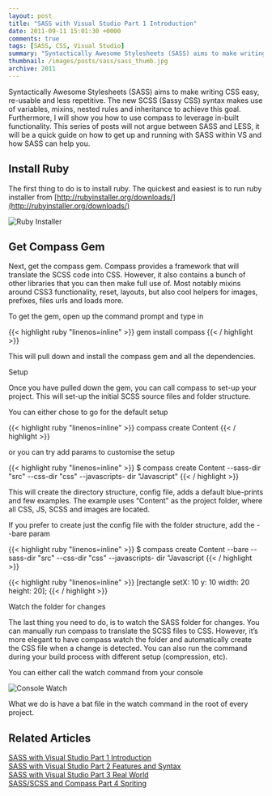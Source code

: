 ```yaml
---
layout: post
title: "SASS with Visual Studio Part 1 Introduction"
date: 2011-09-11 15:01:30 +0000
comments: true
tags: [SASS, CSS, Visual Studio]
summary: "Syntactically Awesome Stylesheets (SASS) aims to make writing CSS easy, re-usable and less repetitive.  The new SCSS (Sassy CSS) syntax makes use of variables, mixins, nested rules and inheritance to achieve this goal. Furthermore, I will show you how to use compass to leverage in-built functionality. This series of posts will not argue between SASS and LESS, it will be a quick guide on how to get up and running with SASS within VS and how SASS can help you."
thumbnail: /images/posts/sass/sass_thumb.jpg
archive: 2011
---
```


Syntactically Awesome Stylesheets (SASS) aims to make writing CSS easy, re-usable and less repetitive.  The new SCSS (Sassy CSS) syntax makes use of variables, mixins, nested rules and inheritance to achieve this goal. Furthermore, I will show you how to use compass to leverage in-built functionality. This series of posts will not argue between SASS and LESS, it will be a quick guide on how to get up and running with SASS within VS and how SASS can help you.
<!--more-->

Install Ruby
-------------------

The first thing to do is to install ruby. The quickest and easiest is to run ruby installer from [http://rubyinstaller.org/downloads/](http://rubyinstaller.org/downloads/)

![Ruby Installer](/images/posts/sass/ruby-install_thumb.png "Ruby Installer")

 
Get Compass Gem
-------------------

Next, get the compass gem. Compass provides a framework that will translate the SCSS code into CSS. However, it also contains a bunch of other libraries that you can then make full use of. Most notably mixins around CSS3 functionality, reset, layouts, but also cool helpers for images, prefixes, files urls and loads more.

To get the gem, open up the command prompt and type in

{{< highlight ruby "linenos=inline" >}}
gem install compass
{{< / highlight >}}

This will pull down and install the compass gem and all the dependencies.

Setup

Once you have pulled down the gem, you can call compass to set-up your project. This will set-up the initial SCSS source files and folder structure.

You can either chose to go for the default setup

{{< highlight ruby "linenos=inline" >}}
compass create Content
{{< / highlight >}}

or you can try add params to customise the setup

{{< highlight ruby "linenos=inline" >}}
$ compass create Content --sass-dir "src" --css-dir "css" --javascripts-
dir "Javascript"
{{< / highlight >}}
 

This will create the directory structure, config file, adds a default blue-prints and few examples. The example uses “Content” as the project folder, where all CSS, JS, SCSS and images are located.

If you prefer to create just the config file with the folder structure, add the - -bare param

{{< highlight ruby "linenos=inline" >}}
$ compass create Content --bare --sass-dir "src" --css-dir "css" --javascripts-
dir "Javascript
{{< / highlight >}}


{{< highlight ruby "linenos=inline" >}}
[rectangle setX: 10 y: 10 width: 20 height: 20];
{{< / highlight >}}
  
Watch the folder for changes

The last thing you need to do, is to watch the SASS folder for changes. You can manually run compass to translate the SCSS files to CSS. However, it’s more elegant to have compass watch the folder and automatically create the CSS file when a change is detected. You can also run the command during your build process with different setup (compression, etc).

You can either call the watch command from your console

![Console Watch](/images/posts/sass/blog-compass-watch_thumb.png "Console")

What we do is have a bat file in the watch command in the root of every project.

Related Articles
-------------------

[SASS with Visual Studio Part 1 Introduction](/introduction-to-sass-with-visual-studio/)<br/>
[SASS with Visual Studio Part 2 Features and Syntax](/sass-with-visual-studio-part-2-features-and-syntax/)<br/>
[SASS with Visual Studio Part 3 Real World](/sass-with-visual-studio-part-3-real-world/)<br/>
[SASS/SCSS and Compass Part 4 Spriting](/sass-part-4-spriting/)<br/>

